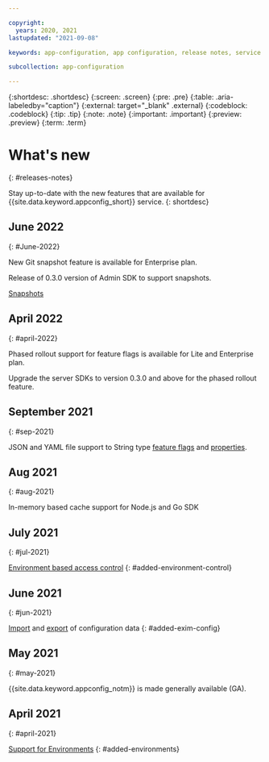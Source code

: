 ```yaml
---

copyright:
  years: 2020, 2021
lastupdated: "2021-09-08"

keywords: app-configuration, app configuration, release notes, service updates, service bulletin,

subcollection: app-configuration

---
```


{:shortdesc: .shortdesc}
{:screen: .screen}
{:pre: .pre}
{:table: .aria-labeledby="caption"}
{:external: target="_blank" .external}
{:codeblock: .codeblock}
{:tip: .tip}
{:note: .note}
{:important: .important}
{:preview: .preview}
{:term: .term}

# What's new
{: #releases-notes}

Stay up-to-date with the new features that are available for {{site.data.keyword.appconfig_short}} service.
{: shortdesc}

## June 2022
{: #June-2022}

New Git snapshot feature is available for Enterprise plan.

Release of 0.3.0 version of Admin SDK to support snapshots.

[Snapshots]()

## April 2022
{: #april-2022}

Phased rollout support for feature flags is available for Lite and Enterprise plan. 

Upgrade the server SDKs to version 0.3.0 and above for the phased rollout feature.

## September 2021
{: #sep-2021}

JSON and YAML file support to String type [feature flags](/docs/app-configuration?topic=app-configuration-ac-feature-flags) and [properties](/docs/app-configuration?topic=app-configuration-ac-properties).

## Aug 2021
{: #aug-2021}

In-memory based cache support for Node.js and Go SDK

## July 2021
{: #jul-2021}

[Environment based access control](/docs/app-configuration?topic=app-configuration-ac-service-access-level-management)
{: #added-environment-control}

## June 2021
{: #jun-2021}

[Import](/docs/app-configuration?topic=app-configuration-cli-plugin-app-configuration-cli#ac-ibmcloud-ac-import) and [export](/docs/app-configuration?topic=app-configuration-cli-plugin-app-configuration-cli#ac-ibmcloud-ac-export) of configuration data
{: #added-exim-config}

## May 2021
{: #may-2021}

{{site.data.keyword.appconfig_notm}} is made generally available (GA).

## April 2021
{: #april-2021}

[Support for Environments](/docs/app-configuration?topic=app-configuration-ac-environments)
{: #added-environments}
